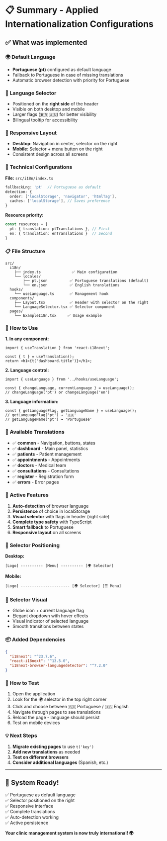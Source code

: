# 📋 Summary - Applied Internationalization Configurations

## ✅ What was implemented

### 🌍 **Default Language**
- **Portuguese (pt)** configured as default language
- Fallback to Portuguese in case of missing translations
- Automatic browser detection with priority for Portuguese

### 🎨 **Language Selector**
- Positioned on the **right side** of the header
- Visible on both desktop and mobile
- Larger flags (🇧🇷 🇺🇸) for better visibility
- Bilingual tooltip for accessibility

### 📱 **Responsive Layout**
- **Desktop**: Navigation in center, selector on the right
- **Mobile**: Selector + menu button on the right
- Consistent design across all screens

### 🔧 **Technical Configurations**

**File:** `src/i18n/index.ts`
```typescript
fallbackLng: 'pt'  // Portuguese as default
detection: {
  order: ['localStorage', 'navigator', 'htmlTag'],
  caches: ['localStorage'], // Saves preference
}
```

**Resource priority:**
```typescript
const resources = {
  pt: { translation: ptTranslations }, // First
  en: { translation: enTranslations }  // Second
}
```

### 📋 **File Structure**
```
src/
  i18n/
    ├── index.ts              ✅ Main configuration
    └── locales/
        ├── pt.json          ✅ Portuguese translations (default)
        └── en.json          ✅ English translations
  hooks/
    └── useLanguage.ts       ✅ Management hook
  components/
    ├── Layout.tsx           ✅ Header with selector on the right
    └── LanguageSelector.tsx ✅ Selector component
  pages/
    └── ExampleI18n.tsx     ✅ Usage example
```

### 🎯 **How to Use**

**1. In any component:**
```tsx
import { useTranslation } from 'react-i18next';

const { t } = useTranslation();
return <h1>{t('dashboard.title')}</h1>;
```

**2. Language control:**
```tsx
import { useLanguage } from '../hooks/useLanguage';

const { changeLanguage, currentLanguage } = useLanguage();
// changeLanguage('pt') or changeLanguage('en')
```

**3. Language information:**
```tsx
const { getLanguageFlag, getLanguageName } = useLanguage();
// getLanguageFlag('pt') → '🇧🇷'
// getLanguageName('pt') → 'Portuguese'
```

### 📝 **Available Translations**

- ✅ **common** - Navigation, buttons, states
- ✅ **dashboard** - Main panel, statistics
- ✅ **patients** - Patient management
- ✅ **appointments** - Appointments
- ✅ **doctors** - Medical team
- ✅ **consultations** - Consultations
- ✅ **register** - Registration form
- ✅ **errors** - Error pages

### 🚀 **Active Features**

1. **Auto-detection** of browser language
2. **Persistence** of choice in localStorage
3. **Visual selector** with flags in header (right side)
4. **Complete type safety** with TypeScript
5. **Smart fallback** to Portuguese
6. **Responsive layout** on all screens

### 📱 **Selector Positioning**

**Desktop:**
```
[Logo] ---------- [Menu] ---------- [🌍 Selector]
```

**Mobile:**
```
[Logo] ---------------------- [🌍 Selector] [☰ Menu]
```

### 🎨 **Selector Visual**
- Globe icon + current language flag
- Elegant dropdown with hover effects
- Visual indicator of selected language
- Smooth transitions between states

### 📦 **Added Dependencies**
```json
{
  "i18next": "^23.7.6",
  "react-i18next": "^13.5.0",
  "i18next-browser-languagedetector": "^7.2.0"
}
```

### 🧪 **How to Test**

1. Open the application
2. Look for the 🌍 selector in the top right corner
3. Click and choose between 🇧🇷 Portuguese / 🇺🇸 English
4. Navigate through pages to see translations
5. Reload the page - language should persist
6. Test on mobile devices

### 💡 **Next Steps**

1. **Migrate existing pages** to use `t('key')`
2. **Add new translations** as needed
3. **Test on different browsers**
4. **Consider additional languages** (Spanish, etc.)

---

## 🎉 **System Ready!**

✅ Portuguese as default language  
✅ Selector positioned on the right  
✅ Responsive interface  
✅ Complete translations  
✅ Auto-detection working  
✅ Active persistence  

**Your clinic management system is now truly international! 🌍** 

